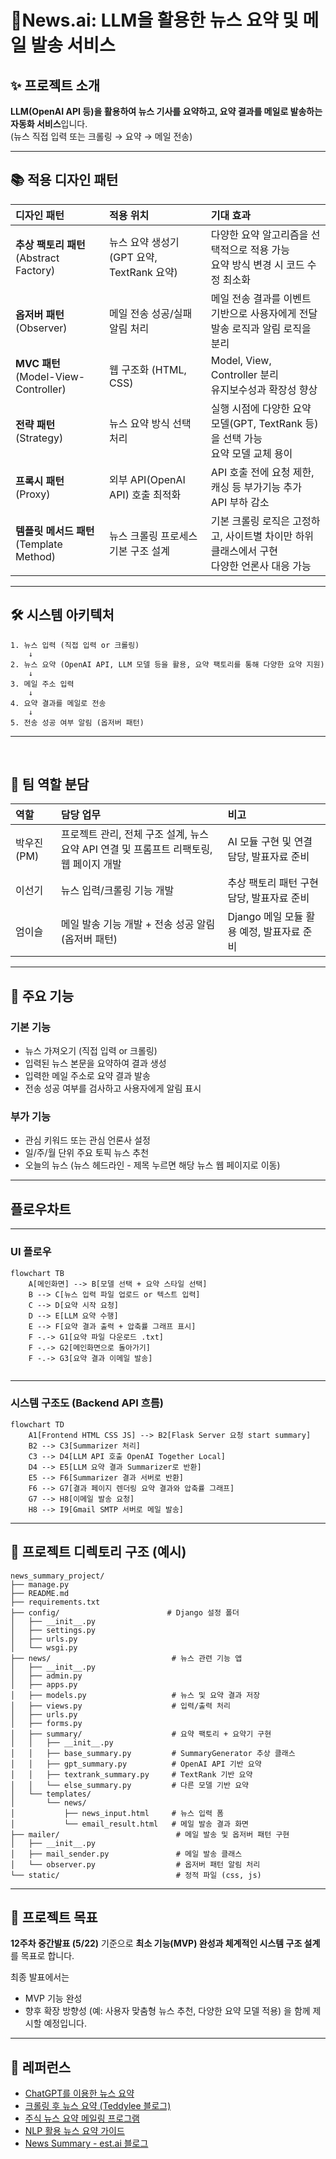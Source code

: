 # 📰News.ai: LLM을 활용한 뉴스 요약 및 메일 발송 서비스 <br>

## ✨ 프로젝트 소개


**LLM(OpenAI API 등)을 활용하여 뉴스 기사를 요약하고, 요약 결과를 메일로 발송하는 자동화 서비스**입니다.<br>
(뉴스 직접 입력 또는 크롤링 → 요약 → 메일 전송)
<br>

---

## 📚 적용 디자인 패턴

| 디자인 패턴                             | 적용 위치                           | 기대 효과                                                     |
| :--------------------------------- | :------------------------------ | :-------------------------------------------------------- |
| **추상 팩토리 패턴** (Abstract Factory)   | 뉴스 요약 생성기 (GPT 요약, TextRank 요약) | 다양한 요약 알고리즘을 선택적으로 적용 가능<br>요약 방식 변경 시 코드 수정 최소화          |
| **옵저버 패턴** (Observer)              | 메일 전송 성공/실패 알림 처리               | 메일 전송 결과를 이벤트 기반으로 사용자에게 전달<br>발송 로직과 알림 로직을 분리           |
| **MVC 패턴** (Model-View-Controller) | 웹 구조화 (HTML, CSS)             | Model, View, Controller 분리<br>유지보수성과 확장성 향상  |
| **전략 패턴** (Strategy)               | 뉴스 요약 방식 선택 처리                  | 실행 시점에 다양한 요약 모델(GPT, TextRank 등)을 선택 가능<br>요약 모델 교체 용이 |
| **프록시 패턴** (Proxy)                 | 외부 API(OpenAI API) 호출 최적화       | API 호출 전에 요청 제한, 캐싱 등 부가기능 추가<br>API 부하 감소                |
| **템플릿 메서드 패턴** (Template Method)   | 뉴스 크롤링 프로세스 기본 구조 설계            | 기본 크롤링 로직은 고정하고, 사이트별 차이만 하위 클래스에서 구현<br>다양한 언론사 대응 가능    |

---


## 🛠️ 시스템 아키텍처

```plaintext
1. 뉴스 입력 (직접 입력 or 크롤링)
    ↓
2. 뉴스 요약 (OpenAI API, LLM 모델 등을 활용, 요약 팩토리를 통해 다양한 요약 지원)
    ↓
3. 메일 주소 입력
    ↓
4. 요약 결과를 메일로 전송
    ↓
5. 전송 성공 여부 알림 (옵저버 패턴)
```

--- 

<br>

## 👥 팀 역할 분담

| 역할        | 담당 업무                           | 비고                 |
| :-------- | :------------------------------ | :----------------- |
| 박우진 (PM)   | 프로젝트 관리, 전체 구조 설계, 뉴스 요약 API 연결 및 프롬프트 리팩토링, 웹 페이지 개발 | AI 모듈 구현 및 연결 담당, 발표자료 준비 |
| 이선기 | 뉴스 입력/크롤링 기능 개발 | 추상 팩토리 패턴 구현 담당, 발표자료 준비    |
| 엄이슬 | 메일 발송 기능 개발 + 전송 성공 알림 (옵저버 패턴) | Django 메일 모듈 활용 예정, 발표자료 준비 |

---

## 🎯 주요 기능

### 기본 기능

* 뉴스 가져오기 (직접 입력 or 크롤링)
* 입력된 뉴스 본문을 요약하여 결과 생성
* 입력한 메일 주소로 요약 결과 발송
* 전송 성공 여부를 검사하고 사용자에게 알림 표시

### 부가 기능

* 관심 키워드 또는 관심 언론사 설정
* 일/주/월 단위 주요 토픽 뉴스 추천
* 오늘의 뉴스 (뉴스 헤드라인 - 제목 누르면 해당 뉴스 웹 페이지로 이동) 

---

## 플로우차트

---

### UI 플로우

```mermaid
flowchart TB
    A[메인화면] --> B[모델 선택 + 요약 스타일 선택]
    B --> C[뉴스 입력 파일 업로드 or 텍스트 입력]
    C --> D[요약 시작 요청]
    D --> E[LLM 요약 수행]
    E --> F[요약 결과 출력 + 압축률 그래프 표시]
    F -.-> G1[요약 파일 다운로드 .txt]
    F -.-> G2[메인화면으로 돌아가기]
    F -.-> G3[요약 결과 이메일 발송]
    
```

---

### 시스템 구조도 (Backend API 흐름)

```mermaid
flowchart TD
    A1[Frontend HTML CSS JS] --> B2[Flask Server 요청 start summary]
    B2 --> C3[Summarizer 처리]
    C3 --> D4[LLM API 호출 OpenAI Together Local]
    D4 --> E5[LLM 요약 결과 Summarizer로 반환]
    E5 --> F6[Summarizer 결과 서버로 반환]
    F6 --> G7[결과 페이지 렌더링 요약 결과와 압축률 그래프]
    G7 --> H8[이메일 발송 요청]
    H8 --> I9[Gmail SMTP 서버로 메일 발송]
```

---

## 📂 프로젝트 디렉토리 구조 (예시)

```plaintext
news_summary_project/
├── manage.py
├── README.md
├── requirements.txt
├── config/                        # Django 설정 폴더
│   ├── __init__.py
│   ├── settings.py
│   ├── urls.py
│   └── wsgi.py
├── news/                           # 뉴스 관련 기능 앱
│   ├── __init__.py
│   ├── admin.py
│   ├── apps.py
│   ├── models.py                   # 뉴스 및 요약 결과 저장
│   ├── views.py                    # 입력/출력 처리
│   ├── urls.py
│   ├── forms.py
│   ├── summary/                    # 요약 팩토리 + 요약기 구현
│   │   ├── __init__.py
│   │   ├── base_summary.py         # SummaryGenerator 추상 클래스
│   │   ├── gpt_summary.py          # OpenAI API 기반 요약
│   │   ├── textrank_summary.py     # TextRank 기반 요약
│   │   └── else_summary.py         # 다른 모델 기반 요약
│   └── templates/
│       └── news/
│           ├── news_input.html     # 뉴스 입력 폼
│           └── email_result.html   # 메일 발송 결과 화면
├── mailer/                          # 메일 발송 및 옵저버 패턴 구현
│   ├── __init__.py
│   ├── mail_sender.py               # 메일 발송 클래스
│   └── observer.py                  # 옵저버 패턴 알림 처리
└── static/                          # 정적 파일 (css, js)
```

---

## 🏁 프로젝트 목표

**12주차 중간발표 (5/22)** 기준으로 **최소 기능(MVP) 완성과 체계적인 시스템 구조 설계**를 목표로 합니다.

최종 발표에서는

* MVP 기능 완성
* 향후 확장 방향성 (예: 사용자 맞춤형 뉴스 추천, 다양한 요약 모델 적용)
  을 함께 제시할 예정입니다.

---

## 🔗 레퍼런스

* [ChatGPT를 이용한 뉴스 요약](https://positive-impactor.tistory.com/626)
* [크롤링 후 뉴스 요약 (Teddylee 블로그)](https://teddylee777.github.io/python/news-article/)
* [주식 뉴스 요약 메일링 프로그램](https://myeonghak.github.io/natural%20language%20processing/NLP-주식-뉴스-요약-메일링-프로그램/)
* [NLP 활용 뉴스 요약 가이드](https://study-yoon.tistory.com/227)
* [News Summary - est.ai 블로그](https://blog.est.ai/2021/06/news-summary/)

